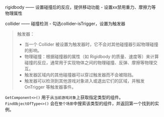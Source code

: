 rigidbody —— 设置碰撞后的反应，提供移动功能 - 设置xx禁用重力、摩擦力等物理属性

collider —— 碰撞检测 - 勾选collider-isTrigger，设置为触发器

>   触发器：
>   * 当一个 Collider 被设置为触发器时，它不会对其他碰撞器引起物理碰撞的影响。
>   * 物理碰撞：根据碰撞器的属性（如 Rigidbody 的质量、速度等）来计算碰撞的反应，通常用于实现物体之间的物理碰撞、反弹、摩擦等物理交互。
>   * 触发器区域内的其他碰撞器可以穿过触发器而不会被阻挡。
>   * 触发器可以检测到其他游戏对象进入或退出它们的区域，并触发 OnTrigger 等触发器事件。

`GetComponent<>()`      用于从`当前游戏对象`上获取指定类型的组件。
`FindObjectOfType<>()`  会在`整个场景`中搜索该类型的组件，并返回第一个找到的实例。